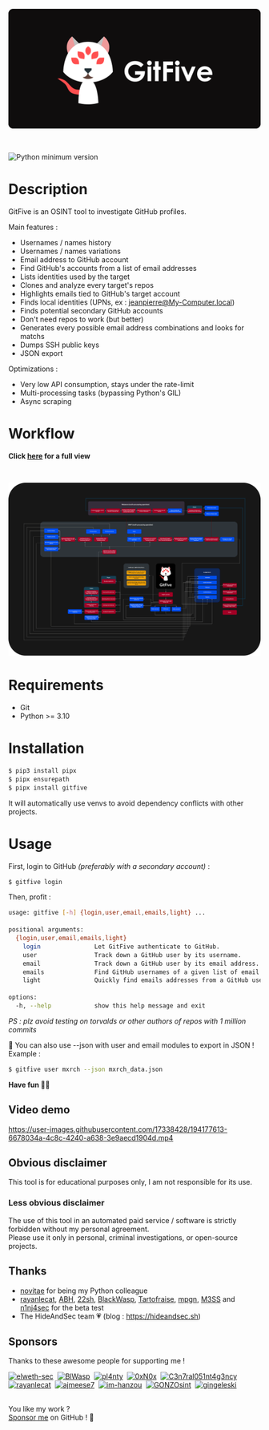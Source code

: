 ![](assets/banner.png)

<br>

![Python minimum version](https://img.shields.io/badge/Python-3.10%2B-brightgreen)

# Description

GitFive is an OSINT tool to investigate GitHub profiles.

Main features :
- Usernames / names history
- Usernames / names variations
- Email address to GitHub account
- Find GitHub's accounts from a list of email addresses
- Lists identities used by the target
- Clones and analyze every target's repos
- Highlights emails tied to GitHub's target account
- Finds local identities (UPNs, ex : jeanpierre@My-Computer.local)
- Finds potential secondary GitHub accounts
- Don't need repos to work (but better)
- Generates every possible email address combinations and looks for matchs
- Dumps SSH public keys
- JSON export

Optimizations :
- Very low API consumption, stays under the rate-limit
- Multi-processing tasks (bypassing Python's GIL)
- Async scraping

# Workflow
**Click [here](https://user-images.githubusercontent.com/17338428/194182901-b062b2cf-c02c-40f0-854a-5f3c52031271.png) for a full view**

<br>

![](assets/workflow.png)

# Requirements
- Git
- Python >= 3.10

# Installation

```bash
$ pip3 install pipx
$ pipx ensurepath
$ pipx install gitfive
```
It will automatically use venvs to avoid dependency conflicts with other projects.

# Usage
First, login to GitHub *(preferably with a secondary account)* :
```bash
$ gitfive login
```

Then, profit :
```bash
usage: gitfive [-h] {login,user,email,emails,light} ...

positional arguments:
  {login,user,email,emails,light}
    login               Let GitFive authenticate to GitHub.
    user                Track down a GitHub user by its username.
    email               Track down a GitHub user by its email address.
    emails              Find GitHub usernames of a given list of email addresses.
    light               Quickly find emails addresses from a GitHub username.

options:
  -h, --help            show this help message and exit
```


*PS : plz avoid testing on torvalds or other authors of repos with 1 million commits*

📄 You can also use --json with user and email modules to export in JSON ! Example :

```bash
$ gitfive user mxrch --json mxrch_data.json
```

**Have fun 🥰💞**

## Video demo

https://user-images.githubusercontent.com/17338428/194177613-6678034a-4c8c-4240-a638-3e9aecd1904d.mp4

## Obvious disclaimer

This tool is for educational purposes only, I am not responsible for its use.

### Less obvious disclaimer

The use of this tool in an automated paid service / software is strictly forbidden without my personal agreement.\
Please use it only in personal, criminal investigations, or open-source projects.

## Thanks

- [novitae](https://github.com/novitae) for being my Python colleague
- [rayanlecat](https://twitter.com/rayanlecat), [ABH](https://twitter.com/ABHsec), [22sh](https://twitter.com/0x22sh), [BlackWasp](https://twitter.com/BlWasp_), [Tartofraise](https://twitter.com/_Tartofraise), [mpgn](https://twitter.com/mpgn_x64), [M3SS](https://twitter.com/0x4D335353) and [n1nj4sec](https://twitter.com/n1nj4sec) for the beta test
- The HideAndSec team 💗 (blog : https://hideandsec.sh)

## Sponsors

Thanks to these awesome people for supporting me !

<!-- sponsors --><a href="https://github.com/elweth-sec"><img src="https://github.com/elweth-sec.png" width="50px" alt="elweth-sec" /></a>&nbsp;&nbsp;<a href="https://github.com/BlWasp"><img src="https://github.com/BlWasp.png" width="50px" alt="BlWasp" /></a>&nbsp;&nbsp;<a href="https://github.com/pl4nty"><img src="https://github.com/pl4nty.png" width="50px" alt="pl4nty" /></a>&nbsp;&nbsp;<a href="https://github.com/0xN0x"><img src="https://github.com/0xN0x.png" width="50px" alt="0xN0x" /></a>&nbsp;&nbsp;<a href="https://github.com/C3n7ral051nt4g3ncy"><img src="https://github.com/C3n7ral051nt4g3ncy.png" width="50px" alt="C3n7ral051nt4g3ncy" /></a>&nbsp;&nbsp;<a href="https://github.com/rayanlecat"><img src="https://github.com/rayanlecat.png" width="50px" alt="rayanlecat" /></a>&nbsp;&nbsp;<a href="https://github.com/ajmeese7"><img src="https://github.com/ajmeese7.png" width="50px" alt="ajmeese7" /></a>&nbsp;&nbsp;<a href="https://github.com/im-hanzou"><img src="https://github.com/im-hanzou.png" width="50px" alt="im-hanzou" /></a>&nbsp;&nbsp;<a href="https://github.com/GONZOsint"><img src="https://github.com/GONZOsint.png" width="50px" alt="GONZOsint" /></a>&nbsp;&nbsp;<a href="https://github.com/gingeleski"><img src="https://github.com/gingeleski.png" width="50px" alt="gingeleski" /></a>&nbsp;&nbsp;<!-- sponsors -->

\
You like my work ?\
[Sponsor me](https://github.com/sponsors/mxrch) on GitHub ! 🤗
